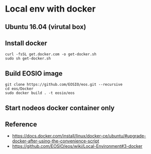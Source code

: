 
# Local env with docker

## Ubuntu 16.04 (virutal box)

## Install docker
```
curl -fsSL get.docker.com -o get-docker.sh
sudo sh get-docker.sh
```

## Build EOSIO image
```
git clone https://github.com/EOSIO/eos.git --recursive
cd eos/Docker
sudo docker build . -t eosio/eos
```

## Start nodeos docker container only

## Reference
- https://docs.docker.com/install/linux/docker-ce/ubuntu/#upgrade-docker-after-using-the-convenience-script
- https://github.com/EOSIO/eos/wiki/Local-Environment#3-docker
